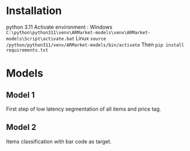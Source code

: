 # Installation

python 3.11
Activate environment :
Windows
`C:\python\python311\venv\ARMarket-models\venv\ARMarket-models\Script\activate.bat`
Linux
`source /python/python311/venv/ARMarket-models/bin/activate`
Then
`pip install requirements.txt`

# Models

## Model 1 

First step of low latency segmentation of all items and price tag.

## Model 2 

Items classification with bar code as target.